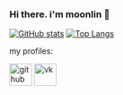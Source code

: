 ### Hi there. i'm moonlin 👋

[![GitHub stats](https://github-readme-stats.vercel.app/api?username=moonlincoder&show_icons=true&theme=dracula)](https://github.com/moonlincoder)
[![Top Langs](https://github-readme-stats.vercel.app/api/top-langs/?username=moonlincoder&hide=c,objective-c&theme=dracula)](https://github.com/moonlincoder)

my profiles: 

  [<img src='https://cdn.jsdelivr.net/npm/simple-icons@3.0.1/icons/github.svg' alt='github' height='40'>](https://github.com/moonlincoder) 
  [<img src='https://cdn.jsdelivr.net/npm/simple-icons@3.0.1/icons/vk.svg' alt='vk' height='40'>](https://vk.com/marmokonemove)  
<!--  [<img src='https://cdn.jsdelivr.net/npm/simple-icons@3.0.1/icons/icloud.svg' alt='website' height='40'>](xaq-team.github.io) -->
  
